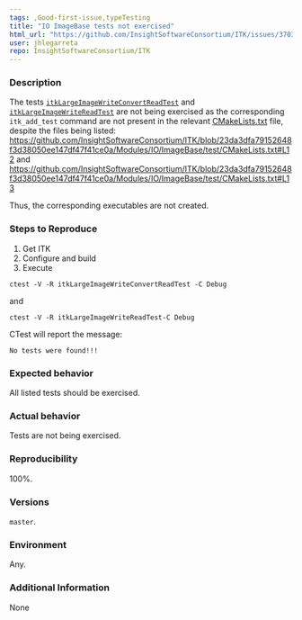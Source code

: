 ```yaml
---
tags: ,Good-first-issue,typeTesting
title: "IO ImageBase tests not exercised"
html_url: "https://github.com/InsightSoftwareConsortium/ITK/issues/3703"
user: jhlegarreta
repo: InsightSoftwareConsortium/ITK
---
```


### Description

The tests [`itkLargeImageWriteConvertReadTest`](https://github.com/InsightSoftwareConsortium/ITK/blob/23da3dfa79152648f3d38050ee147df47f41ce0a/Modules/IO/ImageBase/test/itkLargeImageWriteConvertReadTest.cxx) and [`itkLargeImageWriteReadTest`](https://github.com/InsightSoftwareConsortium/ITK/blob/23da3dfa79152648f3d38050ee147df47f41ce0a/Modules/IO/ImageBase/test/itkLargeImageWriteReadTest.cxx) are not being exercised as the corresponding `itk_add_test` command are not present in the relevant [CMakeLists.txt](
https://github.com/InsightSoftwareConsortium/ITK/blob/23da3dfa79152648f3d38050ee147df47f41ce0a/Modules/IO/ImageBase/test/CMakeLists.txt) file, despite the files being listed:
https://github.com/InsightSoftwareConsortium/ITK/blob/23da3dfa79152648f3d38050ee147df47f41ce0a/Modules/IO/ImageBase/test/CMakeLists.txt#L12
and
https://github.com/InsightSoftwareConsortium/ITK/blob/23da3dfa79152648f3d38050ee147df47f41ce0a/Modules/IO/ImageBase/test/CMakeLists.txt#L13

Thus, the corresponding executables are not created.

### Steps to Reproduce

1. Get ITK
2. Configure and build
3. Execute
```
ctest -V -R itkLargeImageWriteConvertReadTest -C Debug
```
and
```
ctest -V -R itkLargeImageWriteReadTest-C Debug
```

CTest will report the message:
```
No tests were found!!!
```

### Expected behavior

All listed tests should be exercised.

### Actual behavior

Tests are not being exercised.

### Reproducibility

100%.

### Versions

`master`.

### Environment

Any.

### Additional Information

None
